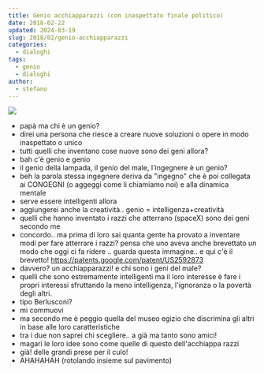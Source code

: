 ```yaml
---
title: Genio acchiapparazzi (con inaspettato finale politico)
date: 2018-02-22
updated: 2024-03-19
slug: 2018/02/genio-acchiapparazzi
categories:
  - dialoghi
tags:
  - genio
  - dialoghi
author:
  - stefano
---
```


![](../../../assets/img/post/2018/rocket_catcher.jpg)

- papà ma chi è un genio?
- direi una persona che riesce a creare nuove soluzioni o opere in modo inaspettato o unico
- tutti quelli che inventano cose nuove sono dei geni allora?
- bah c'è genio e genio
- il genio della lampada, il genio del male, l'ingegnere è un genio?
- beh la parola stessa ingegnere deriva da "ingegno" che è poi collegata ai CONGEGNI (o aggeggi come li chiamiamo noi) e alla dinamica mentale
- serve essere intelligenti allora
- aggiungerei anche la creatività.. genio = intelligenza+creatività
- quelli che hanno inventato i razzi che atterrano (spaceX) sono dei geni secondo me
- concordo.. ma prima di loro sai quanta gente ha provato a inventare modi per fare atterrare i razzi?
pensa che uno aveva anche brevettato un modo che oggi ci fa ridere .. guarda questa immagine.. e qui c'è il brevetto! https://patents.google.com/patent/US2592873
- davvero? un acchiapparazzi! e chi sono i geni del male?
- quelli che sono estremamente intelligenti ma il loro interesse è fare i propri interessi sfruttando la meno intelligenza, l'ignoranza o la povertà degli altri.
- tipo Berlusconi?
- mi commuovi
- ma secondo me è peggio quella del museo egizio che discrimina gli altri in base alle loro caratteristiche
- tra i due non saprei chi scegliere.. a già ma tanto sono amici!
- magari le loro idee sono come quelle di questo dell'acchiappa razzi
- già! delle grandi prese per il culo!
- AHAHAHAH (rotolando insieme sul pavimento)
